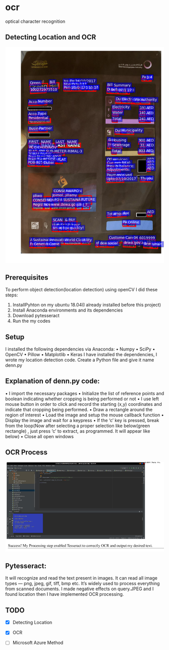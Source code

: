 # ocr
optical character recognition

## Detecting Location and OCR

<p align="center">
  <img src="ocr/results/14.png" alt="results/14.png" width="600" />
</p>




## Prerequisites
To perform object detection(location detection) using openCV I did these steps:
1. InstallPyhton on my ubuntu 18.04(I already installed before this project)
2. Install Anaconda environments and its dependencies
3. Download pytesseract
4. Run the my codes

## Setup
I installed the following dependencies via Anaconda:
• Numpy
• SciPy
• OpenCV
• Pillow
• Matplotlib
• Keras
I have installed the dependencies, I wrote my location detection code. Create a Python file and give
it name denn.py



## Explanation of denn.py code:

• I import the necessary packages
• Initialize the list of reference points and boolean indicating whether cropping is being
performed or not
• I use left mouse button in order to click and record the starting (x,y) coordinates and indicate
that cropping being performed.
• Draw a rectangle around the region of interest
• Load the image and setup the mouse callback function
• Display the image and wait for a keypress
• If the ‘c’ key is pressed, break from the loop(Now after selecting a proper selection like
below(green rectangle) , just press ‘c’ to extract, as programmed. It will appear like below)
• Close all open windows

## OCR Process 
<p align="center">
  <img src="ocr/results/15.png" alt="results/15.png" width="600" />
</p>


## Pytesseract:

It will recognize and read the text present in images. It can read all image types — png, jpeg, gif, tiff,
bmp etc. It’s widely used to process everything from scanned documents. I made negative effects on
query.JPEG and I found location then I have implemented OCR processing.



## TODO
- [x] Detecting Location
- [x] OCR
- [ ] Microsoft Azure Method



